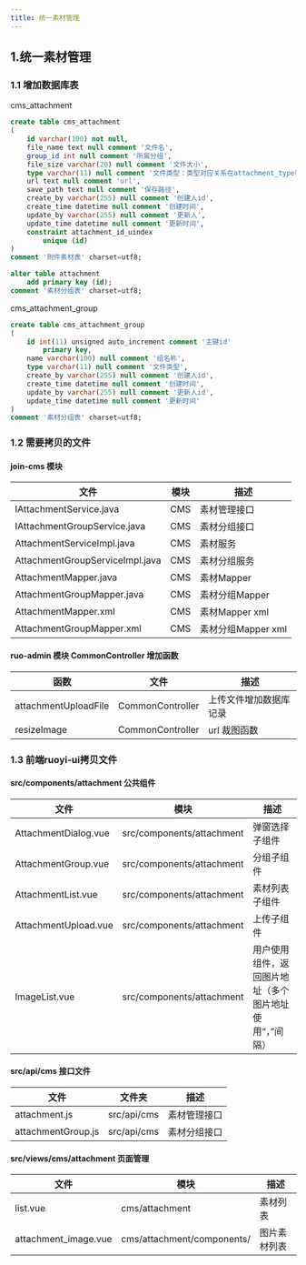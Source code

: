 ```yaml
---
title: 统一素材管理
---
```

## 1.统一素材管理
### 1.1 增加数据库表
cms_attachment
```sql
create table cms_attachment
(
	id varchar(100) not null,
	file_name text null comment '文件名',
	group_id int null comment '所属分组',
	file_size varchar(20) null comment '文件大小',
	type varchar(11) null comment '文件类型：类型对应关系在attachment_type表中',
	url text null comment 'url',
	save_path text null comment '保存路径',
	create_by varchar(255) null comment '创建人id',
	create_time datetime null comment '创建时间',
	update_by varchar(255) null comment '更新人',
	update_time datetime null comment '更新时间',
	constraint attachment_id_uindex
		unique (id)
)
comment '附件素材表' charset=utf8;

alter table attachment
	add primary key (id);
comment '素材分组表' charset=utf8;
```
cms_attachment_group
```sql
create table cms_attachment_group
(
	id int(11) unsigned auto_increment comment '主键id'
		primary key,
	name varchar(100) null comment '组名称',
	type varchar(11) null comment '文件类型',
	create_by varchar(255) null comment '创建人id',
	create_time datetime null comment '创建时间',
	update_by varchar(255) null comment '更新人id',
	update_time datetime null comment '更新时间'
)
comment '素材分组表' charset=utf8;

```
### 1.2 需要拷贝的文件
#### join-cms 模块
|文件|模块|描述
|---|---|---|
IAttachmentService.java|CMS|素材管理接口
IAttachmentGroupService.java|CMS|素材分组接口
AttachmentServiceImpl.java|CMS|素材服务
AttachmentGroupServiceImpl.java|CMS|素材分组服务
AttachmentMapper.java|CMS|素材Mapper
AttachmentGroupMapper.java|CMS|素材分组Mapper
AttachmentMapper.xml|CMS|素材Mapper xml
AttachmentGroupMapper.xml|CMS|素材分组Mapper xml

#### ruo-admin  模块 CommonController 增加函数
|函数|文件|描述
|---|---|---|
attachmentUploadFile|CommonController|上传文件增加数据库记录
resizeImage|CommonController|url 裁图函数

### 1.3 前端ruoyi-ui拷贝文件

#### src/components/attachment 公共组件
|文件|模块|描述
|---|---|---|
AttachmentDialog.vue|src/components/attachment|弹窗选择子组件
AttachmentGroup.vue|src/components/attachment|分组子组件
AttachmentList.vue|src/components/attachment|素材列表子组件
AttachmentUpload.vue|src/components/attachment|上传子组件
ImageList.vue|src/components/attachment|用户使用组件，返回图片地址（多个图片地址使用“，”间隔）
#### src/api/cms 接口文件
|文件|文件夹|描述
|---|---|---|
attachment.js|src/api/cms|素材管理接口
attachmentGroup.js|src/api/cms|素材分组接口

#### src/views/cms/attachment 页面管理
|文件|模块|描述
|---|---|---|
list.vue|cms/attachment|素材列表
attachment_image.vue|cms/attachment/components/|图片素材列表


